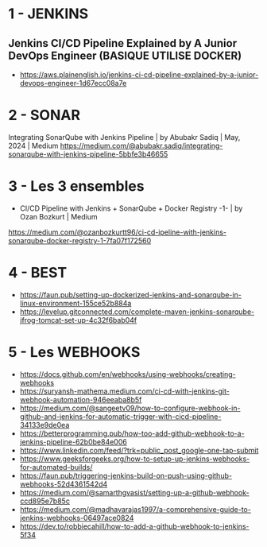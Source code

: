 
# 1 - JENKINS
## Jenkins CI/CD Pipeline Explained by A Junior DevOps Engineer (BASIQUE UTILISE DOCKER)
- https://aws.plainenglish.io/jenkins-ci-cd-pipeline-explained-by-a-junior-devops-engineer-1d67ecc08a7e 

# 2 - SONAR
Integrating SonarQube with Jenkins Pipeline | by Abubakr Sadiq | May, 2024 | Medium 
https://medium.com/@abubakr.sadiq/integrating-sonarqube-with-jenkins-pipeline-5bbfe3b46655 


# 3 - Les 3 ensembles
- CI/CD Pipeline with Jenkins + SonarQube + Docker Registry -1- | by Ozan Bozkurt | Medium 

https://medium.com/@ozanbozkurtt96/ci-cd-ipeline-with-jenkins-sonarqube-docker-registry-1-7fa07f172560 

# 4 - BEST
- https://faun.pub/setting-up-dockerized-jenkins-and-sonarqube-in-linux-environment-155ce52b884a
- https://levelup.gitconnected.com/complete-maven-jenkins-sonarqube-jfrog-tomcat-set-up-4c32f6bab04f

# 5 - Les WEBHOOKS

- https://docs.github.com/en/webhooks/using-webhooks/creating-webhooks
- https://suryansh-mathema.medium.com/ci-cd-with-jenkins-git-webhook-automation-946eeaba8b5f
- https://medium.com/@sangeetv09/how-to-configure-webhook-in-github-and-jenkins-for-automatic-trigger-with-cicd-pipeline-34133e9de0ea
- https://betterprogramming.pub/how-too-add-github-webhook-to-a-jenkins-pipeline-62b0be84e006
- https://www.linkedin.com/feed/?trk=public_post_google-one-tap-submit
- https://www.geeksforgeeks.org/how-to-setup-up-jenkins-webhooks-for-automated-builds/
- https://faun.pub/triggering-jenkins-build-on-push-using-github-webhooks-52d4361542d4
- https://medium.com/@samarthgvasist/setting-up-a-github-webhook-ccd895e7b85c
- https://medium.com/@madhavarajas1997/a-comprehensive-guide-to-jenkins-webhooks-06497ace0824
- https://dev.to/robbiecahill/how-to-add-a-github-webhook-to-jenkins-5f34
